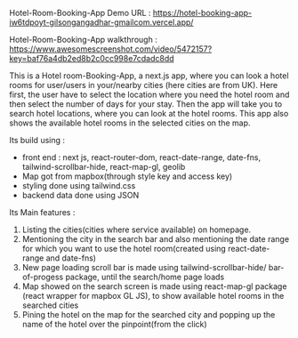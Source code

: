Hotel-Room-Booking-App Demo URL : https://hotel-booking-app-iw6tdpoyt-gilsongangadhar-gmailcom.vercel.app/

Hotel-Room-Booking-App walkthrough : https://www.awesomescreenshot.com/video/5472157?key=baf76a4db2ed8b2c0cc998e7cdadc8dd

This is a Hotel room-Booking-App, a next.js app, where you can look a hotel rooms for user/users in your/nearby cities (here cities are from UK). Here first, the user have to select the location where you need the hotel room and then select the number of days for your stay. Then the app will take you to search hotel locations, where you can look at the hotel rooms. This app also shows the available hotel rooms in the selected cities on the map.

Its build using : 

* front end : next js, react-router-dom, react-date-range, date-fns, tailwind-scrollbar-hide, react-map-gl, geolib
* Map got from mapbox(through style key and access key)
* styling done using tailwind.css
* backend data done using JSON

Its Main features : 

1. Listing the cities(cities where service available) on homepage. 
2. Mentioning the city in the search bar and also mentioning the date range for which you want to use the hotel room(created using react-date-range and date-fns)
3. New page loading scroll bar is made using tailwind-scrollbar-hide/ bar-of-progess package, until the search/home page loads
4. Map showed on the search screen is made using react-map-gl package (react wrapper for mapbox GL JS), to show available hotel rooms in the searched cities
5. Pining the hotel on the map for the searched city and popping up the name of the hotel over the pinpoint(from the click)  
